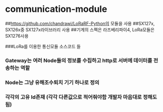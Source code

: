 # communication-module

##https://github.com/chandrawi/LoRaRF-Python의 모듈을 사용
##SX127x, SX126x중 SX127x라이브러리 사용
##기계의 스펙은 라즈베리파이4, LoRa모듈은 SX1276사용

###LoRa를 이용한 통신모듈 소스코드 들 
### Gateway는 여러 Node들의 정보를 수집하고 http로 서버에 데이터를 전송하는 역할
### Node는 그냥 유해조수퇴치 기기 하나로 정의

### 각각의 고유 Id존재 (각각 다른값으로 적어줘야함 개발자 마음대로 정해도 됨)

